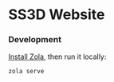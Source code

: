
# SS3D Website

### Development

[Install Zola](https://www.getzola.org/documentation/getting-started/installation/), then run it locally:

```
zola serve
```
